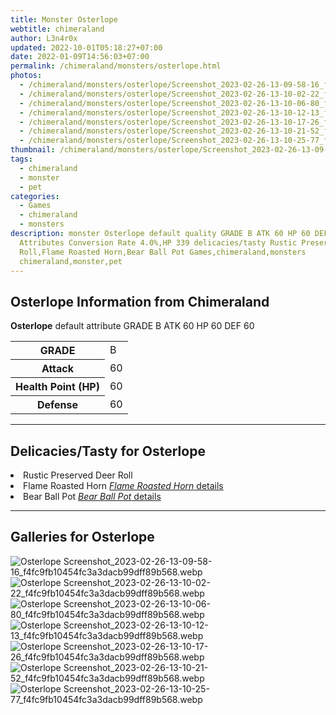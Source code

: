 ```yaml
---
title: Monster Osterlope
webtitle: chimeraland
author: L3n4r0x
updated: 2022-10-01T05:18:27+07:00
date: 2022-01-09T14:56:03+07:00
permalink: /chimeraland/monsters/osterlope.html
photos:
  - /chimeraland/monsters/osterlope/Screenshot_2023-02-26-13-09-58-16_f4fc9fb10454fc3a3dacb99dff89b568.webp
  - /chimeraland/monsters/osterlope/Screenshot_2023-02-26-13-10-02-22_f4fc9fb10454fc3a3dacb99dff89b568.webp
  - /chimeraland/monsters/osterlope/Screenshot_2023-02-26-13-10-06-80_f4fc9fb10454fc3a3dacb99dff89b568.webp
  - /chimeraland/monsters/osterlope/Screenshot_2023-02-26-13-10-12-13_f4fc9fb10454fc3a3dacb99dff89b568.webp
  - /chimeraland/monsters/osterlope/Screenshot_2023-02-26-13-10-17-26_f4fc9fb10454fc3a3dacb99dff89b568.webp
  - /chimeraland/monsters/osterlope/Screenshot_2023-02-26-13-10-21-52_f4fc9fb10454fc3a3dacb99dff89b568.webp
  - /chimeraland/monsters/osterlope/Screenshot_2023-02-26-13-10-25-77_f4fc9fb10454fc3a3dacb99dff89b568.webp
thumbnail: /chimeraland/monsters/osterlope/Screenshot_2023-02-26-13-09-58-16_f4fc9fb10454fc3a3dacb99dff89b568.webp
tags:
  - chimeraland
  - monster
  - pet
categories:
  - Games
  - chimeraland
  - monsters
description: monster Osterlope default quality GRADE B ATK 60 HP 60 DEF 60
  Attributes Conversion Rate 4.0%,HP 339 delicacies/tasty Rustic Preserved Deer
  Roll,Flame Roasted Horn,Bear Ball Pot Games,chimeraland,monsters
  chimeraland,monster,pet
---
```


<section id="bootstrap-wrapper"><link rel="stylesheet" href="https://rawcdn.githack.com/dimaslanjaka/Web-Manajemen/0c3b5aa1813bd4abcd2c11bf3e37928b15c28664/css/bootstrap-5-3-0-alpha3-wrapper.css"/><h2 id="attribute">Osterlope Information from Chimeraland</h2><p><b>Osterlope</b> default attribute GRADE B ATK 60 HP 60 DEF 60<table><tr><th>GRADE</th><td>B</td></tr><tr><th>Attack</th><td>60</td></tr><tr><th>Health Point (HP)</th><td>60</td></tr><tr><th>Defense</th><td>60</td></tr></table></p><hr/><h2 id="delicacies">Delicacies/Tasty for Osterlope</h2><div class="text-white bg-dark"><li class="d-flex justify-content-between">Rustic Preserved Deer Roll </li><li class="d-flex justify-content-between">Flame Roasted Horn <a href="/chimeraland/recipes/flame-roasted-horn.html" title="Click here to view recipe Flame Roasted Horn details"><i>Flame Roasted Horn</i> details</a></li><li class="d-flex justify-content-between">Bear Ball Pot <a href="/chimeraland/recipes/bear-ball-pot.html" title="Click here to view recipe Bear Ball Pot details"><i>Bear Ball Pot</i> details</a></li></div><hr/><div id="gallery"><h2>Galleries for Osterlope</h2><div class="row"><div class="col-lg-6 col-12"><img src="/chimeraland/monsters/osterlope/Screenshot_2023-02-26-13-09-58-16_f4fc9fb10454fc3a3dacb99dff89b568.webp" alt="Osterlope Screenshot_2023-02-26-13-09-58-16_f4fc9fb10454fc3a3dacb99dff89b568.webp"/></div><div class="col-lg-6 col-12"><img src="/chimeraland/monsters/osterlope/Screenshot_2023-02-26-13-10-02-22_f4fc9fb10454fc3a3dacb99dff89b568.webp" alt="Osterlope Screenshot_2023-02-26-13-10-02-22_f4fc9fb10454fc3a3dacb99dff89b568.webp"/></div><div class="col-lg-6 col-12"><img src="/chimeraland/monsters/osterlope/Screenshot_2023-02-26-13-10-06-80_f4fc9fb10454fc3a3dacb99dff89b568.webp" alt="Osterlope Screenshot_2023-02-26-13-10-06-80_f4fc9fb10454fc3a3dacb99dff89b568.webp"/></div><div class="col-lg-6 col-12"><img src="/chimeraland/monsters/osterlope/Screenshot_2023-02-26-13-10-12-13_f4fc9fb10454fc3a3dacb99dff89b568.webp" alt="Osterlope Screenshot_2023-02-26-13-10-12-13_f4fc9fb10454fc3a3dacb99dff89b568.webp"/></div><div class="col-lg-6 col-12"><img src="/chimeraland/monsters/osterlope/Screenshot_2023-02-26-13-10-17-26_f4fc9fb10454fc3a3dacb99dff89b568.webp" alt="Osterlope Screenshot_2023-02-26-13-10-17-26_f4fc9fb10454fc3a3dacb99dff89b568.webp"/></div><div class="col-lg-6 col-12"><img src="/chimeraland/monsters/osterlope/Screenshot_2023-02-26-13-10-21-52_f4fc9fb10454fc3a3dacb99dff89b568.webp" alt="Osterlope Screenshot_2023-02-26-13-10-21-52_f4fc9fb10454fc3a3dacb99dff89b568.webp"/></div><div class="col-lg-6 col-12"><img src="/chimeraland/monsters/osterlope/Screenshot_2023-02-26-13-10-25-77_f4fc9fb10454fc3a3dacb99dff89b568.webp" alt="Osterlope Screenshot_2023-02-26-13-10-25-77_f4fc9fb10454fc3a3dacb99dff89b568.webp"/></div></div></div></section>